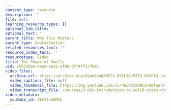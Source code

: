 ```yaml
---
content_type: resource
description: ''
file: null
learning_resource_types: []
optional_tab_title: ''
optional_text: ''
parent_title: Why This Matters
parent_type: CourseSection
related_resources_text: ''
resource_index_text: ''
resourcetype: Video
title: The Shape of Smells
uid: 25b32b9a-aea2-aa15-afb0-df74ff3cfbeb
video_files:
  archive_url: https://archive.org/download/MIT3.091F18/MIT3_091F18_lec11_wtm_300k.mp4
  video_captions_file: null
  video_thumbnail_file: https://img.youtube.com/vi/4EcVts56MCU/default.jpg
  video_transcript_file: /courses/3-091-introduction-to-solid-state-chemistry-fall-2018/36ffa8c5d8c45f75ca7b7ce0a88896af_4EcVts56MCU.pdf
video_metadata:
  youtube_id: 4EcVts56MCU
---
```

